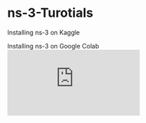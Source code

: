 # ns-3-Turotials

Installing ns-3 on Kaggle 

Installing ns-3 on Google Colab 
<embed src="https://www.nsnam.org/docs/release/3.35/manual/ns-3-manual.pdf" type="application/pdf" />
